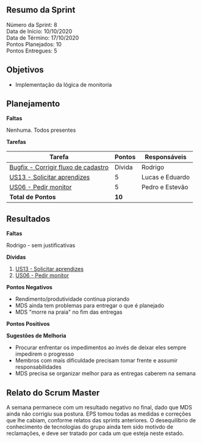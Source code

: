 
## Resumo da Sprint

Número da Sprint:  8<br>
Data de Início:  10/10/2020 <br>
Data de Término: 17/10/2020 <br>
Pontos Planejados:  10 <br>
Pontos Entregues:  5 <br>

## Objetivos

- Implementação da lógica de monitoria

## Planejamento

**Faltas** 

Nenhuma. Todos presentes

**Tarefas**

|Tarefa   | Pontos | Responsáveis|
--------- | ------ | -----|
| [Bugfix - Corrigir fluxo de cadastro](https://github.com/fga-eps-mds/2020.1-Minacademy-Wiki/issues/55) | Dívida  | Rodrigo |
| [US13 - Solicitar aprendizes](https://github.com/fga-eps-mds/2020.1-Minacademy-Wiki/issues/75) | 5 | Lucas e Eduardo |
| [US06 - Pedir monitor](https://github.com/fga-eps-mds/2020.1-Minacademy-Wiki/issues/74)        | 5 | Pedro e Estevão |
| **Total de Pontos**                                                             | **10** | |


## Resultados

**Faltas** 

Rodrigo - sem justificativas

**Dívidas**

1. [US13 - Solicitar aprendizes](https://github.com/fga-eps-mds/2020.1-Minacademy-Wiki/issues/75)
2. [US06 - Pedir monitor](https://github.com/fga-eps-mds/2020.1-Minacademy-Wiki/issues/74)  


**Pontos Negativos**

- Rendimento/produtividade continua piorando
- MDS ainda tem problemas para entregar o que é planejado
- MDS "morre na praia" no fim das entregas

**Pontos Positivos**



**Sugestões de Melhoria**

- Procurar enfrentar os impedimentos ao invés de deixar eles sempre impedirem o progresso 
- Membros com mais dificuldade precisam tomar frente e assumir responsabilidades
- MDS precisa se organizar melhor para as entregas caberem na semana

## Relato do Scrum Master

A semana permanece com um resultado negativo no final, dado que MDS ainda não corrigiu sua postura. EPS tomou todas as medidas e correções que lhe cabiam, conforme relatos das sprints anteriores. O desequilíbrio de conhecimento de tecnologias do grupo ainda tem sido motivdo de reclamações, e deve ser tratado por cada um que esteja neste estado.
